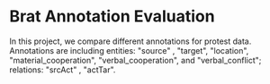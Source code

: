 # Brat Annotation Evaluation

In this project, we compare different annotations for protest data. Annotations are including entities: "source" , "target", "location", "material_cooperation", "verbal_cooperation", and "verbal_conflict"; relations: "srcAct" , "actTar". 
